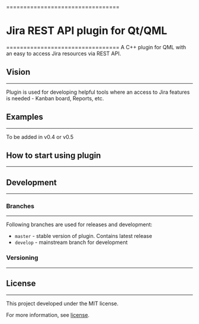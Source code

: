 =================================
# Jira REST API plugin for Qt/QML
=================================
A C++ plugin for QML with an easy to access Jira resources via REST API.


## Vision
---------
Plugin is used for developing helpful tools where an access
to Jira features is needed - Kanban board, Reports, etc.


## Examples
-----------
To be added in v0.4 or v0.5


## How to start using plugin
----------------------------


## Development
---------------


### Branches
------------
Following branches are used for releases and development:
* ``master`` - stable version of plugin. Contains latest release
* ``develop`` - mainstream branch for development


### Versioning
--------------


## License
----------

This project developed under the MIT license.

For more information, see [license](LICENSE.md).
